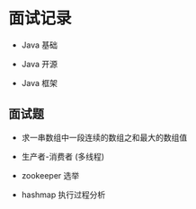 # 面试记录

- Java 基础

- Java 开源

- Java 框架

## 面试题

- 求一串数组中一段连续的数组之和最大的数组值

- 生产者-消费者 (多线程)

- zookeeper 选举

- hashmap 执行过程分析
